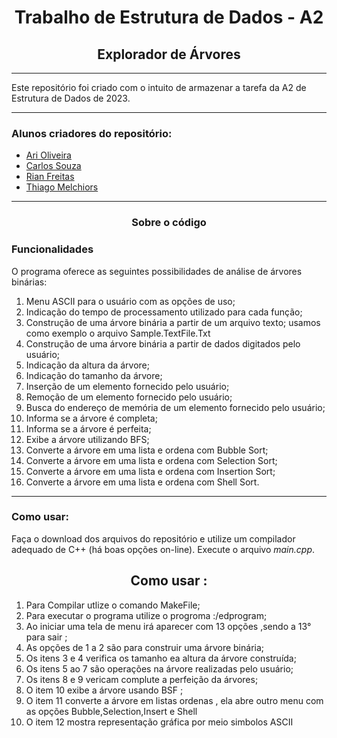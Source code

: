 <h1 align = "center"> Trabalho de Estrutura de Dados - A2 </h1>
<h2 align = "center"> Explorador de Árvores </h2>

<hr>

<p> Este repositório foi criado com o intuito de armazenar a tarefa da A2 de Estrutura de Dados de 2023.</p>

<hr>

<h3>Alunos criadores do repositório:</h3>

<ul>
  <li> <a href = "https://github.com/AriOliv"> Ari Oliveira <a/> </li>
  <li> <a href = "https://github.com/CarlSouza"> Carlos Souza <a/> </li>
  <li> <a href = "https://github.com/Rian-Freitas"> Rian Freitas <a/> </li>
  <li> <a href = "https://github.com/TFrankeM"> Thiago Melchiors <a/> </li>
</ul>
  
<hr>

<h3 align = "center">Sobre o código</h3>

<h3>Funcionalidades</h3>
<p>O programa oferece as seguintes possibilidades de análise de árvores binárias:</p>

<ol>
  <li> Menu ASCII para o usuário com as opções de uso; </li>
  <li> Indicação do tempo de processamento utilizado para cada função; </li>
  <li> Construção de uma árvore binária a partir de um arquivo texto; usamos como exemplo o arquivo Sample.TextFile.Txt </li>
  <li> Construção de uma árvore binária a partir de dados digitados pelo usuário; </li>
  <li> Indicação da altura da árvore; </li>
  <li> Indicação do tamanho da árvore; </li>
  <li> Inserção de um elemento fornecido pelo usuário; </li>
  <li> Remoção de um elemento fornecido pelo usuário; </li>
  <li> Busca do endereço de memória de um elemento fornecido pelo usuário; </li>
  <li> Informa se a árvore é completa; </li>
  <li> Informa se a árvore é perfeita; </li>
  <li> Exibe a árvore utilizando BFS; </li>
  <li> Converte a árvore em uma lista e ordena com Bubble Sort; </li>
  <li> Converte a árvore em uma lista e ordena com Selection Sort; </li>
  <li> Converte a árvore em uma lista e ordena com Insertion Sort; </li>
  <li> Converte a árvore em uma lista e ordena com Shell Sort. </li>
  
</ol>

<hr>

<h3>Como usar:</h3>

<p>Faça o download dos arquivos do repositório e utilize um compilador adequado de C++ (há boas opções on-line). Execute o arquivo <i>main.cpp</i>.</p>

<h2 align = "center"> Como usar : </h2>
<ol>
  <li> Para Compilar utlize o comando MakeFile; </li>
  <li> Para executar o programa utilize o progroma :/edprogram; </li>
  <li> Ao iniciar uma tela de menu irá aparecer com 13 opções ,sendo a 13° para sair ;</li>
  <li> As opções de 1 a 2 são para construir uma árvore binária; </li>
  <li> Os itens 3 e 4 verifica os tamanho ea altura da árvore construída; </li>
  <li> Os itens 5 ao 7 são operações na árvore realizadas pelo usuário; </li>
  <li> Os itens  8 e 9 vericam  complute a perfeição da árvores; </li>
  <li> O item 10 exibe a árvore usando BSF ;</li>
  <li> O item 11 converte a árvore em listas ordenas , ela abre outro menu com as opções Bubble,Selection,Insert e Shell </li>
  <li> O item 12 mostra representação gráfica por meio simbolos ASCII </li>
</ol>




